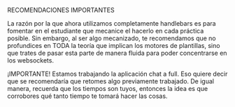 RECOMENDACIONES IMPORTANTES

La razón por la que ahora utilizamos completamente handlebars es para 
fomentar en el estudiante que mecanice el hacerlo en cada práctica posible.
Sin embargo, al ser algo mecanizado, te recomendamos que no profundices en
TODA la teoría que implican los motores de plantillas, sino que trates de pasar
esta parte de manera fluida para poder concentrarse en los websockets.



¡IMPORTANTE!
Estamos trabajando la aplicación chat a full. Eso quiere decir que se recomendaría
que retomes algo previamente trabajado. De igual manera, recuerda que los tiempos
son tuyos, entonces la idea es que corrobores qué tanto tiempo te tomará hacer 
las cosas. 
